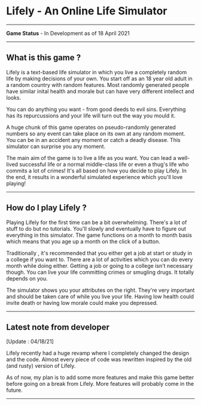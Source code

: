 # Lifely - An Online Life Simulator



---
**Game Status** - In Development as of 18 April 2021 

---

## What is this game ?

Lifely is a text-based life simulator in which you live a completely random life by making decisions of your own. You start off as an 18 year old adult in a random country with random features. Most randomly generated people have similar inital health and morale but can have very different intellect and looks. 

You can do anything you want - from good deeds to evil sins. Everything has its repurcussions and your life will turn out the way you mould it.

A huge chunk of this game operates on pseudo-randomly generated numbers so any event can take place on its own at any random moment. You can be in an accident any moment or catch a deadly disease. This simulator can surprise you any moment.

The main aim of the game is to live a life as you want. You can lead a well-lived successful life or a normal middle-class life or even a thug's life who commits a lot of crimes!
It's all based on how you decide to play Lifely. In the end, it results in a wonderful simulated experience which you'll love playing! 


---

## How do I play Lifely ?

Playing Lifely for the first time can be a bit overwhelming. There's a lot of stuff to do but no tutorials. You'll slowly and eventually have to figure out everything in this simulator. The game functions on a month to month basis which means that you age up a month on the click of a button.


Traditionally , it's recommended that you either get a job at start or study in a college if you want to. There are a lot of activities which you can do every month while doing either. Getting a job or going to a college isn't necessary though. You can live your life committing crimes or smugling drugs. It totally depends on you.


The simulator shows you your attributes on the right. They're very important and should be taken care of while you live your life. Having low health could invite death or having low morale could make you depressed.


---

## Latest note from developer
[Update : 04/18/21]

Lifely recently had a huge revamp where I completely changed the design and the code. Almost every piece of code was rewritten inspired by the old (and rusty) version of Lifely.

As of now, my plan is to add some more features and make this game better before going on a break from Lifely. More features will probably come in the future.

---
